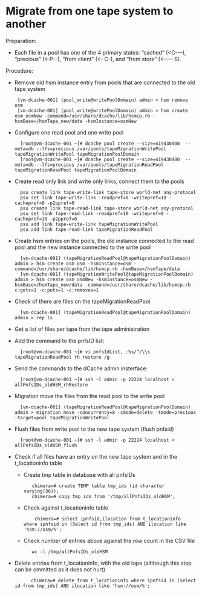 Migrate from one tape system to another
=====================

Preparation:

 * Each file in a pool has one of the 4 primary states: “cached” (<C---), “precious” (<-P--), “from client” (<--C-), and “from store” (<---S).

Procedure:

 * Remove old hsm instance entry from pools that are connected to the old tape system
 
        [vm-dcache-001] (pool_write@writePoolDomain) admin > hsm remove osm
        [vm-dcache-001] (pool_write@writePoolDomain) admin > hsm create osm osmNew -command=/usr/share/dcache/lib/hsmcp.rb -hsmBase=/hsmTape_new/data -hsmInstance=osmNew

* Configure one read pool and one write pool

        [root@vm-dcache-001 ~]# dcache pool create --size=419430400  --meta=db --lfs=precious /var/pools/tapeMigrationWritePool tapeMigrationWritePool tapeMigrationPoolDomain
        [root@vm-dcache-001 ~]# dcache pool create --size=419430400  --meta=db --lfs=precious /var/pools/tapeMigrationReadPool tapeMigrationReadPool tapeMigrationPoolDomain

* Create read only link and write only links, connect them to the pools

        psu create link tape-write-link tape-store world-net any-protocol
        psu set link tape-write-link -readpref=0 -writepref=10 -cachepref=0 -p2ppref=0
        psu create link tape-read-link tape-store world-net any-protocol
        psu set link tape-read-link -readpref=10 -writepref=0 -cachepref=10 -p2ppref=0
        psu add link tape-write-link tapeMigrationWritePool
        psu add link tape-read-link tapeMigrationReadPool

* Create hsm entries on the pools, the old instance connected to the read pool and the new instance connected to the write pool

        [vm-dcache-001] (tapeMigrationReadPool@tapeMigrationPoolDomain) admin > hsm create osm osm -hsmInstance=osm -command=/usr/share/dcache/lib/hsmcp.rb -hsmBase=/hsmTape/data
        [vm-dcache-001] (tapeMigrationWritePool@tapeMigrationPoolDomain) admin > hsm create osm osmNew -hsmInstance=osmNew -hsmBase=/hsmTape_new/data -command=/usr/share/dcache/lib/hsmcp.rb -c:gets=1 -c:puts=1 -c:removes=1

* Check of there are files on the tapeMigrationReadPool

        [vm-dcache-001] (tapeMigrationReadPool@tapeMigrationPoolDomain) admin > rep ls

* Get a list of files per tape from the tape administration

* Add the command to the pnfsID list:

        [root@vm-dcache-001 ~]# vi pnfsIdList, :%s/^/\\s tapeMigrationReadPool rh restore /g 

* Send the commands to the dCache admin insterface:

        [root@vm-dcache-001 ~]# ssh -l admin -p 22224 localhost < allPnfsIDs_oldHSM_rhRestore
 
* Migration move the files from the read pool to the write pool

        [vm-dcache-001] (tapeMigrationReadPool@tapeMigrationPoolDomain) admin > migration move -concurrency=8 -smode=delete -tmode=precious -target=pool tapeMigrationWritePool

* Flush files from write pool to the new tape system (flush pnfsid)

        [root@vm-dcache-001 ~]# ssh -l admin -p 22224 localhost < allPnfsIDs_oldHSM_flush

* Check if all files have an entry on the new tape system and in the t_locationinfo table
   * Create tmp table in database with all pnfsIDs

            chimera=# create TEMP table tmp_ids (id character varying(36));
            chimera=# copy tmp_ids from '/tmp/allPnfsIDs_oldHSM';

   * Check against t_locationinfo table

             chimera=# select ipnfsid,ilocation from t_locationinfo where ipnfsid in (Select id from tmp_ids) AND ilocation like 'hsm://osm/%';

   * Check number of entries above against the row count in the CSV file

            wc -l /tmp/allPnfsIDs_oldHSM

* Delete entries from t_locationinfo, with the old tape (allthough this step can be ommitted as it does not hurt)

            chimera=# delete from t_locationinfo where ipnfsid in (Select id from tmp_ids) AND ilocation like 'hsm://osm/%'; 
